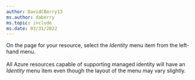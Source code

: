 ```yaml
---
author: DavidCBerry13
ms.author: daberry
ms.topic: include
ms.date: 03/31/2022
---
```

On the page for your resource, select the *Identity* menu item from the left-hand menu.<br>
<br>
All Azure resources capable of supporting managed identity will have an *Identity* menu item even though the layout of the menu may vary slightly.